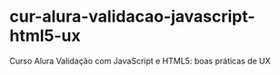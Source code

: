 # cur-alura-validacao-javascript-html5-ux
Curso Alura Validação com JavaScript e HTML5: boas práticas de UX
